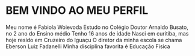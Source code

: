 # BEM VINDO AO MEU PERFIL
Meu nome é Fabiola Woievoda
Estudo no Colégio Doutor Arnaldo Busato, no 2 ano do Ensino médio
Tenho 16 anos de idade
Nasci em curitiba, mas hoje resído em Cruzeiro do Iguaçu
O diretor da minha escola se chama Eberson Luiz Fadanelli
Minha disciplina favorita é Educação Fisica 
